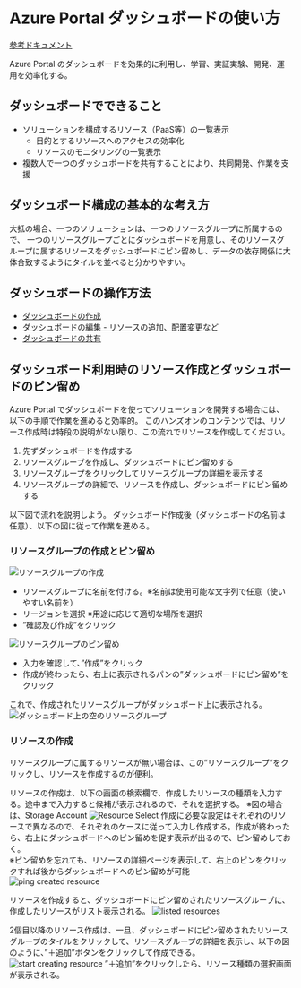 # Azure Portal ダッシュボードの使い方 
[参考ドキュメント](https://docs.microsoft.com/ja-jp/azure/azure-portal/azure-portal-dashboards) 

Azure Portal のダッシュボードを効果的に利用し、学習、実証実験、開発、運用を効率化する。 
## ダッシュボードでできること  
- ソリューションを構成するリソース（PaaS等）の一覧表示 
  - 目的とするリソースへのアクセスの効率化 
  - リソースのモニタリングの一覧表示 
- 複数人で一つのダッシュボードを共有することにより、共同開発、作業を支援 

## ダッシュボード構成の基本的な考え方 
大抵の場合、一つのソリューションは、一つのリソースグループに所属するので、 
一つのリソースグループごとにダッシュボードを用意し、そのリソースグループに属するリソースをダッシュボードにピン留めし、データの依存関係に大体合致するようにタイルを並べると分かりやすい。 

## ダッシュボードの操作方法 
- [ダッシュボードの作成](https://docs.microsoft.com/ja-jp/azure/azure-portal/azure-portal-dashboards#create-a-new-dashboard) 
- [ダッシュボードの編集 - リソースの追加、配置変更など](https://docs.microsoft.com/ja-jp/azure/azure-portal/azure-portal-dashboards#edit-a-dashboard) 
- [ダッシュボードの共有](https://docs.microsoft.com/ja-jp/azure/azure-portal/azure-portal-dashboards#edit-a-dashboard) 

## ダッシュボード利用時のリソース作成とダッシュボードのピン留め 
Azure Portal でダッシュボードを使ってソリューションを開発する場合には、以下の手順で作業を進めると効率的。 
このハンズオンのコンテンツでは、リソース作成時は特段の説明がない限り、この流れでリソースを作成してください。 
1. 先ずダッシュボードを作成する 
2. リソースグループを作成し、ダッシュボードにピン留めする 
3. リソースグループをクリックしてリソースグループの詳細を表示する 
4. リソースグループの詳細で、リソースを作成し、ダッシュボードにピン留めする 

以下図で流れを説明しよう。 
ダッシュボード作成後（ダッシュボードの名前は任意）、以下の図に従って作業を進める。

### リソースグループの作成とピン留め 
![リソースグループの作成](images/dashboard/create-resource-on-dashboard.png) 
- リソースグループに名前を付ける。※名前は使用可能な文字列で任意（使いやすい名前を） 
- リージョンを選択 ※用途に応じて適切な場所を選択 
- ”確認及び作成”をクリック 

![リソースグループのピン留め](images/dashboard/pin-resource-group-on-dashboard.png) 
- 入力を確認して、”作成”をクリック 
- 作成が終わったら、右上に表示されるパンの”ダッシュボードにピン留め”をクリック 

これで、作成されたリソースグループがダッシュボード上に表示される。 
![ダッシュボード上の空のリソースグループ](images/dashboard/resource-group-on-dashboard-first.png) 

### リソースの作成 
リソースグループに属するリソースが無い場合は、この”リソースグループ”をクリックし、リソースを作成するのが便利。 

リソースの作成は、以下の画面の検索欄で、作成したリソースの種類を入力する。途中まで入力すると候補が表示されるので、それを選択する。 
※図の場合は、Storage Account 
![Resource Select](images/dashboard/create-resource-select.png) 
作成に必要な設定はそれぞれのリソースで異なるので、それぞれのケースに従って入力し作成する。作成が終わったら、右上にダッシュボードへのピン留めを促す表示が出るので、ピン留めしておく。  
※ピン留めを忘れても、リソースの詳細ページを表示して、右上のピンをクリックすれば後からダッシュボードへのピン留めが可能  
![ping created resource](images/dashboard/pin-created-resource.png)  

リソースを作成すると、ダッシュボードにピン留めされたリソースグループに、作成したリソースがリスト表示される。 
![listed resources](images/dashboard/listed-resources-in-dashboard.png) 

2個目以降のリソース作成は、一旦、ダッシュボードにピン留めされたリソースグループのタイルをクリックして、リソースグループの詳細を表示し、以下の図のように、”＋追加”ボタンをクリックして作成できる。 
![start creating resource](images/dashboard/start-creating-resource-from-resource-group-detail.png) 
”＋追加”をクリックしたら、リソース種類の選択画面が表示される。 
